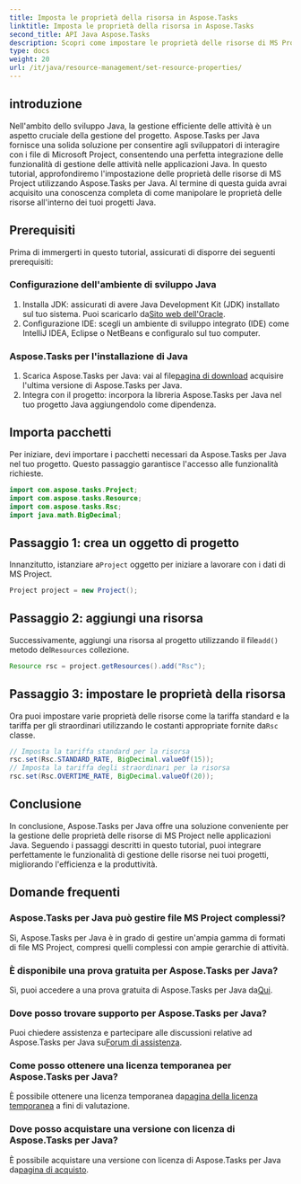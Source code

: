 ```yaml
---
title: Imposta le proprietà della risorsa in Aspose.Tasks
linktitle: Imposta le proprietà della risorsa in Aspose.Tasks
second_title: API Java Aspose.Tasks
description: Scopri come impostare le proprietà delle risorse di MS Project in Java utilizzando Aspose.Tasks per un'integrazione perfetta e una gestione efficiente delle attività.
type: docs
weight: 20
url: /it/java/resource-management/set-resource-properties/
---
```

## introduzione
Nell'ambito dello sviluppo Java, la gestione efficiente delle attività è un aspetto cruciale della gestione del progetto. Aspose.Tasks per Java fornisce una solida soluzione per consentire agli sviluppatori di interagire con i file di Microsoft Project, consentendo una perfetta integrazione delle funzionalità di gestione delle attività nelle applicazioni Java. In questo tutorial, approfondiremo l'impostazione delle proprietà delle risorse di MS Project utilizzando Aspose.Tasks per Java. Al termine di questa guida avrai acquisito una conoscenza completa di come manipolare le proprietà delle risorse all'interno dei tuoi progetti Java.
## Prerequisiti
Prima di immergerti in questo tutorial, assicurati di disporre dei seguenti prerequisiti:
### Configurazione dell'ambiente di sviluppo Java
1.  Installa JDK: assicurati di avere Java Development Kit (JDK) installato sul tuo sistema. Puoi scaricarlo da[Sito web dell'Oracle](https://www.oracle.com/java/technologies/javase-jdk11-downloads.html).
2. Configurazione IDE: scegli un ambiente di sviluppo integrato (IDE) come IntelliJ IDEA, Eclipse o NetBeans e configuralo sul tuo computer.
### Aspose.Tasks per l'installazione di Java
1.  Scarica Aspose.Tasks per Java: vai al file[pagina di download](https://releases.aspose.com/tasks/java/) acquisire l'ultima versione di Aspose.Tasks per Java.
2. Integra con il progetto: incorpora la libreria Aspose.Tasks per Java nel tuo progetto Java aggiungendolo come dipendenza.

## Importa pacchetti
Per iniziare, devi importare i pacchetti necessari da Aspose.Tasks per Java nel tuo progetto. Questo passaggio garantisce l'accesso alle funzionalità richieste.

```java
import com.aspose.tasks.Project;
import com.aspose.tasks.Resource;
import com.aspose.tasks.Rsc;
import java.math.BigDecimal;
```

## Passaggio 1: crea un oggetto di progetto
 Innanzitutto, istanziare a`Project` oggetto per iniziare a lavorare con i dati di MS Project.

```java
Project project = new Project();
```
## Passaggio 2: aggiungi una risorsa
 Successivamente, aggiungi una risorsa al progetto utilizzando il file`add()` metodo del`Resources` collezione.

```java
Resource rsc = project.getResources().add("Rsc");
```
## Passaggio 3: impostare le proprietà della risorsa
 Ora puoi impostare varie proprietà delle risorse come la tariffa standard e la tariffa per gli straordinari utilizzando le costanti appropriate fornite da`Rsc` classe.

```java
// Imposta la tariffa standard per la risorsa
rsc.set(Rsc.STANDARD_RATE, BigDecimal.valueOf(15));
// Imposta la tariffa degli straordinari per la risorsa
rsc.set(Rsc.OVERTIME_RATE, BigDecimal.valueOf(20));
```

## Conclusione
In conclusione, Aspose.Tasks per Java offre una soluzione conveniente per la gestione delle proprietà delle risorse di MS Project nelle applicazioni Java. Seguendo i passaggi descritti in questo tutorial, puoi integrare perfettamente le funzionalità di gestione delle risorse nei tuoi progetti, migliorando l'efficienza e la produttività.
## Domande frequenti
### Aspose.Tasks per Java può gestire file MS Project complessi?
Sì, Aspose.Tasks per Java è in grado di gestire un'ampia gamma di formati di file MS Project, compresi quelli complessi con ampie gerarchie di attività.
### È disponibile una prova gratuita per Aspose.Tasks per Java?
 Sì, puoi accedere a una prova gratuita di Aspose.Tasks per Java da[Qui](https://releases.aspose.com/).
### Dove posso trovare supporto per Aspose.Tasks per Java?
 Puoi chiedere assistenza e partecipare alle discussioni relative ad Aspose.Tasks per Java su[Forum di assistenza](https://forum.aspose.com/c/tasks/15).
### Come posso ottenere una licenza temporanea per Aspose.Tasks per Java?
 È possibile ottenere una licenza temporanea da[pagina della licenza temporanea](https://purchase.aspose.com/temporary-license/) a fini di valutazione.
### Dove posso acquistare una versione con licenza di Aspose.Tasks per Java?
 È possibile acquistare una versione con licenza di Aspose.Tasks per Java da[pagina di acquisto](https://purchase.aspose.com/buy).